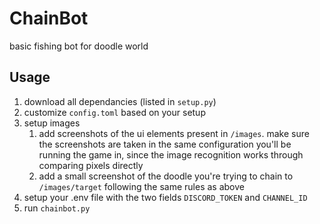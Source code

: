 # ChainBot
basic fishing bot for doodle world
## Usage
1. download all dependancies (listed in `setup.py`)
2. customize `config.toml` based on your setup
3. setup images
    1. add screenshots of the ui elements present in `/images`. make sure the screenshots are taken in the same configuration you'll be running the game in, since the image recognition works through comparing pixels directly
    2. add a small screenshot of the doodle you're trying to chain to `/images/target` following the same rules as above
5. setup your .env file with the two fields `DISCORD_TOKEN` and `CHANNEL_ID`
6. run `chainbot.py`
